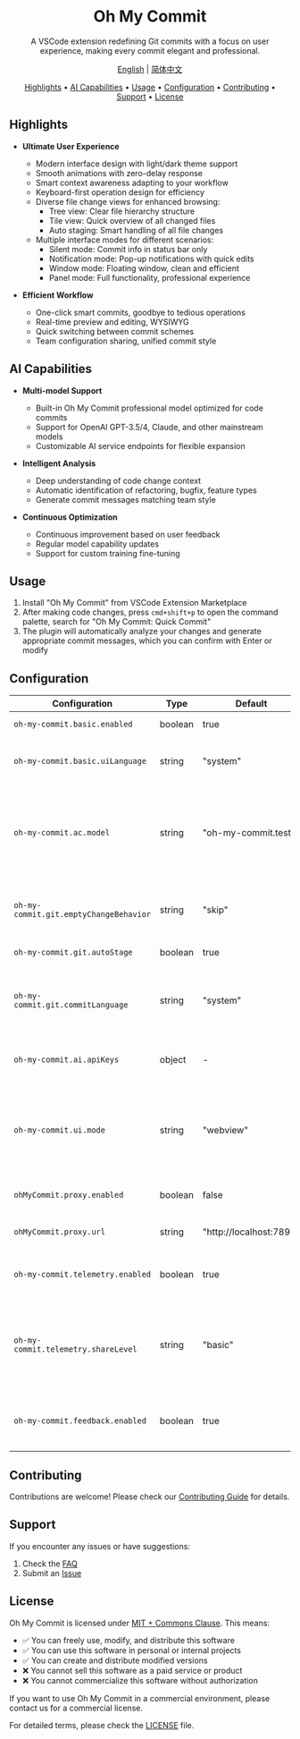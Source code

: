 <div align="center">

# Oh My Commit

A VSCode extension redefining Git commits with a focus on user experience, making every commit elegant and professional.

[English](./README.md) | [简体中文](./README.zh-CN.md)

<!-- toc -->

[Highlights](#highlights) • [AI Capabilities](#ai-capabilities) • [Usage](#usage) • [Configuration](#configuration) • [Contributing](#contributing) • [Support](#support) • [License](#license)

<!-- tocstop -->

</div>

## Highlights

- **Ultimate User Experience**

  - Modern interface design with light/dark theme support
  - Smooth animations with zero-delay response
  - Smart context awareness adapting to your workflow
  - Keyboard-first operation design for efficiency
  - Diverse file change views for enhanced browsing:
    - Tree view: Clear file hierarchy structure
    - Tile view: Quick overview of all changed files
    - Auto staging: Smart handling of all file changes
  - Multiple interface modes for different scenarios:
    - Silent mode: Commit info in status bar only
    - Notification mode: Pop-up notifications with quick edits
    - Window mode: Floating window, clean and efficient
    - Panel mode: Full functionality, professional experience

- **Efficient Workflow**
  - One-click smart commits, goodbye to tedious operations
  - Real-time preview and editing, WYSIWYG
  - Quick switching between commit schemes
  - Team configuration sharing, unified commit style

## AI Capabilities

- **Multi-model Support**

  - Built-in Oh My Commit professional model optimized for code commits
  - Support for OpenAI GPT-3.5/4, Claude, and other mainstream models
  - Customizable AI service endpoints for flexible expansion

- **Intelligent Analysis**

  - Deep understanding of code change context
  - Automatic identification of refactoring, bugfix, feature types
  - Generate commit messages matching team style

- **Continuous Optimization**
  - Continuous improvement based on user feedback
  - Regular model capability updates
  - Support for custom training fine-tuning

## Usage

1. Install "Oh My Commit" from VSCode Extension Marketplace
2. After making code changes, press `cmd+shift+p` to open the command palette, search for "Oh My Commit: Quick Commit"
3. The plugin will automatically analyze your changes and generate appropriate commit messages, which you can confirm with Enter or modify

## Configuration

| Configuration                          | Type    | Default             | Description                                    | Options                                                                                                                                               |
| -------------------------------------- | ------- | ------------------- | ---------------------------------------------- | ----------------------------------------------------------------------------------------------------------------------------------------------------- |
| `oh-my-commit.basic.enabled`           | boolean | true                | Enable Oh My Commit                            | `true / false`                                                                                                                                        |
| `oh-my-commit.basic.uiLanguage`        | string  | "system"            | Interface display language                     | • `system`: Follow system language<br>• `zh_CN`: Chinese<br>• `en_US`: English                                                                        |
| `oh-my-commit.ac.model`                | string  | "oh-my-commit.test" | Select AC service provider and model           | • `oh-my-commit.test`<br>• `oh-my-commit.balanced`<br>• `oh-my-commit.professional`<br>• `cgop.openai.chatgpt-3.5`<br>• `cgop.openai.chatgpt-4`       |
| `oh-my-commit.git.emptyChangeBehavior` | string  | "skip"              | Behavior when no file changes                  | • `skip`: Skip empty changes<br>• `amend`: Modify last commit (git commit --amend)                                                                    |
| `oh-my-commit.git.autoStage`           | boolean | true                | Auto stage all changes                         | `true / false`                                                                                                                                        |
| `oh-my-commit.git.commitLanguage`      | string  | "system"            | Git commit message language                    | • `system`: Follow system language<br>• `zh_CN`: Chinese commit messages<br>• `en_US`: English commit messages                                        |
| `oh-my-commit.ai.apiKeys`              | object  | -                   | AI service provider API key configuration      |                                                                                                                                                       |
| `oh-my-commit.ui.mode`                 | string  | "webview"           | Commit interface mode                          | • `quickInput`: Quick & Simple: Single-line input box for fast commits<br>• `webview`: Professional: Full-featured editor with preview and formatting |
| `ohMyCommit.proxy.enabled`             | boolean | false               | Enable proxy for API requests                  | `true / false`                                                                                                                                        |
| `ohMyCommit.proxy.url`                 | string  | "http://localhost:7890" | Proxy server URL                          | Any valid proxy URL (e.g. "http://localhost:7890")                                                                                                    |
| `oh-my-commit.telemetry.enabled`       | boolean | true                | Enable usage data collection (anonymous)       | `true / false`                                                                                                                                        |
| `oh-my-commit.telemetry.shareLevel`    | string  | "basic"             | Data collection level                          | • `minimal`: Basic error info only<br>• `basic`: Feature usage stats and performance data<br>• `full`: Additional AI generation quality feedback      |
| `oh-my-commit.feedback.enabled`        | boolean | true                | Enable user feedback (one-click GitHub Issues) | `true / false`                                                                                                                                        |

## Contributing

Contributions are welcome! Please check our [Contributing Guide](CONTRIBUTING.md) for details.

## Support

If you encounter any issues or have suggestions:

1. Check the [FAQ](docs/guide/faq.md)
2. Submit an [Issue](https://github.com/oh-my-commit/oh-my-commit/issues)

## License

Oh My Commit is licensed under [MIT + Commons Clause](./LICENSE). This means:

- ✅ You can freely use, modify, and distribute this software
- ✅ You can use this software in personal or internal projects
- ✅ You can create and distribute modified versions
- ❌ You cannot sell this software as a paid service or product
- ❌ You cannot commercialize this software without authorization

If you want to use Oh My Commit in a commercial environment, please contact us for a commercial license.

For detailed terms, please check the [LICENSE](./LICENSE) file.
